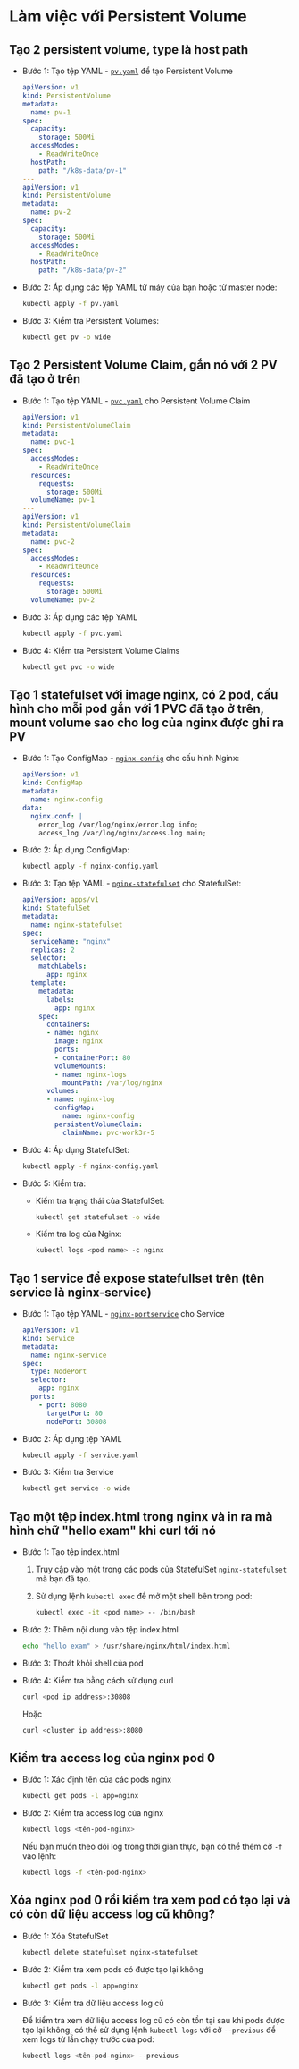 # Làm việc với Persistent Volume

## Tạo 2 persistent volume, type là host path

- Bước 1: Tạo tệp YAML - [`pv.yaml`](./YAML/pv.yaml) để tạo Persistent Volume

  ```yaml
  apiVersion: v1
  kind: PersistentVolume
  metadata:
    name: pv-1
  spec:
    capacity:
      storage: 500Mi
    accessModes:
      - ReadWriteOnce
    hostPath:
      path: "/k8s-data/pv-1"
  ---
  apiVersion: v1
  kind: PersistentVolume
  metadata:
    name: pv-2
  spec:
    capacity:
      storage: 500Mi
    accessModes:
      - ReadWriteOnce
    hostPath:
      path: "/k8s-data/pv-2"
  ```

- Bước 2: Áp dụng các tệp YAML từ máy của bạn hoặc từ master node:

   ```bash
   kubectl apply -f pv.yaml
   ```

- Bước 3: Kiểm tra Persistent Volumes:

   ```bash
   kubectl get pv -o wide
   ```

## Tạo 2 Persistent Volume Claim, gắn nó với 2 PV đã tạo ở trên

- Bước 1: Tạo tệp YAML - [`pvc.yaml`](./YAML/pvc.yaml) cho Persistent Volume Claim

  ```yaml
  apiVersion: v1
  kind: PersistentVolumeClaim
  metadata:
    name: pvc-1
  spec:
    accessModes:
      - ReadWriteOnce
    resources:
      requests:
        storage: 500Mi
    volumeName: pv-1
  ---
  apiVersion: v1
  kind: PersistentVolumeClaim
  metadata:
    name: pvc-2
  spec:
    accessModes:
      - ReadWriteOnce
    resources:
      requests:
        storage: 500Mi
    volumeName: pv-2
  ```

- Bước 3: Áp dụng các tệp YAML

  ```bash
  kubectl apply -f pvc.yaml
  ```

- Bước 4: Kiểm tra Persistent Volume Claims

  ```bash
  kubectl get pvc -o wide
  ```

## Tạo 1 statefulset với image nginx, có 2 pod, cấu hình cho mỗi pod gắn với 1 PVC đã tạo ở trên, mount volume sao cho log của nginx được ghi ra PV

- Bước 1: Tạo ConfigMap - [`nginx-config`](./YAML/nginx-config.yaml) cho cấu hình Nginx:

  ```yaml
  apiVersion: v1
  kind: ConfigMap
  metadata:
    name: nginx-config
  data:
    nginx.conf: |
      error_log /var/log/nginx/error.log info;
      access_log /var/log/nginx/access.log main;
  ```

- Bước 2: Áp dụng ConfigMap:

  ```bash
  kubectl apply -f nginx-config.yaml
  ```

- Bước 3: Tạo tệp YAML - [`nginx-statefulset`](./YAML/nginx-statefulset.yaml) cho StatefulSet:

  ```yaml
  apiVersion: apps/v1
  kind: StatefulSet
  metadata:
    name: nginx-statefulset
  spec:
    serviceName: "nginx"
    replicas: 2
    selector:
      matchLabels:
        app: nginx
    template:
      metadata:
        labels:
          app: nginx
      spec:
        containers:
        - name: nginx
          image: nginx
          ports:
          - containerPort: 80
          volumeMounts:
          - name: nginx-logs
            mountPath: /var/log/nginx
        volumes:
        - name: nginx-log
          configMap:
            name: nginx-config
          persistentVolumeClaim:
            claimName: pvc-work3r-5
  ```

- Bước 4: Áp dụng StatefulSet:

  ```bash
  kubectl apply -f nginx-config.yaml
  ```

- Bước 5: Kiểm tra:

  - Kiểm tra trạng thái của StatefulSet:

    ```bash
    kubectl get statefulset -o wide
    ```

  - Kiểm tra log của Nginx:

    ```bash
    kubectl logs <pod name> -c nginx
    ```

## Tạo 1 service để expose statefullset trên (tên service là nginx-service)

- Bước 1: Tạo tệp YAML - [`nginx-portservice`](./YAML/nginx-portservice.yaml) cho Service

   ```yaml
   apiVersion: v1
   kind: Service
   metadata:
     name: nginx-service
   spec:
     type: NodePort
     selector:
       app: nginx
     ports:
       - port: 8080
         targetPort: 80
         nodePort: 30808
   ```

- Bước 2: Áp dụng tệp YAML

   ```bash
   kubectl apply -f service.yaml
   ```

- Bước 3: Kiểm tra Service

   ```bash
   kubectl get service -o wide
   ```

## Tạo một tệp index.html trong nginx và in ra mà hình chữ "hello exam" khi curl tới nó

- Bước 1: Tạo tệp index.html

  1. Truy cập vào một trong các pods của StatefulSet `nginx-statefulset` mà bạn đã tạo.
  2. Sử dụng lệnh `kubectl exec` để mở một shell bên trong pod:

     ```bash
     kubectl exec -it <pod name> -- /bin/bash
     ```

- Bước 2: Thêm nội dung vào tệp index.html

   ```bash
   echo "hello exam" > /usr/share/nginx/html/index.html
   ```

- Bước 3: Thoát khỏi shell của pod

- Bước 4: Kiểm tra bằng cách sử dụng curl

   ```bash
   curl <pod ip address>:30808
   ```

   Hoặc

   ```bash
   curl <cluster ip address>:8080
   ```

## Kiểm tra access log của nginx pod 0

- Bước 1: Xác định tên của các pods nginx

   ```bash
   kubectl get pods -l app=nginx
   ```

- Bước 2: Kiểm tra access log của nginx

   ```bash
   kubectl logs <tên-pod-nginx>
   ```

  Nếu bạn muốn theo dõi log trong thời gian thực, bạn có thể thêm cờ `-f` vào lệnh:

    ```bash
    kubectl logs -f <tên-pod-nginx>
    ```

## Xóa nginx pod 0 rồi kiểm tra xem pod có tạo lại và có còn dữ liệu access log cũ không?

- Bước 1: Xóa StatefulSet

   ```bash
   kubectl delete statefulset nginx-statefulset
   ```

- Bước 2: Kiểm tra xem pods có được tạo lại không

   ```bash
   kubectl get pods -l app=nginx
   ```

- Bước 3: Kiểm tra dữ liệu access log cũ

  Để kiểm tra xem dữ liệu access log cũ có còn tồn tại sau khi pods được tạo lại không, có thể sử dụng lệnh `kubectl logs` với cờ `--previous` để xem logs từ lần chạy trước của pod:
  
   ```bash
   kubectl logs <tên-pod-nginx> --previous
   ```
